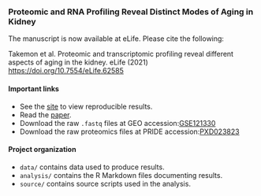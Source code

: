 ### Proteomic and RNA Profiling Reveal Distinct Modes of Aging in Kidney

The manuscript is now available at eLife. Please cite the following:

Takemon et al. Proteomic and transcriptomic profiling reveal different aspects of aging in the kidney. eLife (2021)
https://doi.org/10.7554/eLife.62585

#### Important links

* See the [site][site] to view reproducible results.
* Read the [paper][paper].
* Download the raw `.fastq` files at GEO accession:[GSE121330][GSE121330]
* Download the raw proteomics files at PRIDE accession:[PXD023823][PXD023823]

[site]: https://ytakemon.github.io/TheAgingKidney/
[paper]: https://doi.org/10.7554/eLife.62585
[GSE121330]: https://www.ncbi.nlm.nih.gov/geo/query/acc.cgi?acc=GSE121330
[PXD023823]: [https://ytakemon.github.io/TheAgingKidney/](https://proteomecentral.proteomexchange.org/cgi/GetDataset?ID=PXD023823)

#### Project organization

* `data/` contains data used to produce results.
* `analysis/` contains the R Markdown files documenting results.
* `source/` contains source scripts used in the analysis.
